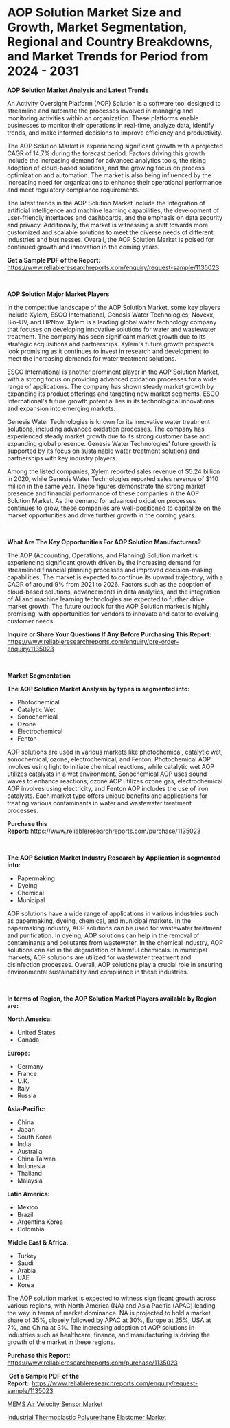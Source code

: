 <p><h1>AOP Solution Market Size and Growth, Market Segmentation, Regional and Country Breakdowns, and Market Trends for Period from 2024 -  2031</h1></p><p><strong>AOP Solution Market Analysis and Latest Trends</strong></p>
<p><p>An Activity Oversight Platform (AOP) Solution is a software tool designed to streamline and automate the processes involved in managing and monitoring activities within an organization. These platforms enable businesses to monitor their operations in real-time, analyze data, identify trends, and make informed decisions to improve efficiency and productivity.</p><p>The AOP Solution Market is experiencing significant growth with a projected CAGR of 14.7% during the forecast period. Factors driving this growth include the increasing demand for advanced analytics tools, the rising adoption of cloud-based solutions, and the growing focus on process optimization and automation. The market is also being influenced by the increasing need for organizations to enhance their operational performance and meet regulatory compliance requirements.</p><p>The latest trends in the AOP Solution Market include the integration of artificial intelligence and machine learning capabilities, the development of user-friendly interfaces and dashboards, and the emphasis on data security and privacy. Additionally, the market is witnessing a shift towards more customized and scalable solutions to meet the diverse needs of different industries and businesses. Overall, the AOP Solution Market is poised for continued growth and innovation in the coming years.</p></p>
<p><strong>Get a Sample PDF of the Report:&nbsp;</strong> <a href="https://www.reliableresearchreports.com/enquiry/request-sample/1135023">https://www.reliableresearchreports.com/enquiry/request-sample/1135023</a></p>
<p>&nbsp;</p>
<p><strong>AOP Solution Major Market Players</strong></p>
<p><p>In the competitive landscape of the AOP Solution Market, some key players include Xylem, ESCO International, Genesis Water Technologies, Novexx, Bio-UV, and HPNow. Xylem is a leading global water technology company that focuses on developing innovative solutions for water and wastewater treatment. The company has seen significant market growth due to its strategic acquisitions and partnerships. Xylem's future growth prospects look promising as it continues to invest in research and development to meet the increasing demands for water treatment solutions.</p><p>ESCO International is another prominent player in the AOP Solution Market, with a strong focus on providing advanced oxidation processes for a wide range of applications. The company has shown steady market growth by expanding its product offerings and targeting new market segments. ESCO International's future growth potential lies in its technological innovations and expansion into emerging markets.</p><p>Genesis Water Technologies is known for its innovative water treatment solutions, including advanced oxidation processes. The company has experienced steady market growth due to its strong customer base and expanding global presence. Genesis Water Technologies' future growth is supported by its focus on sustainable water treatment solutions and partnerships with key industry players.</p><p>Among the listed companies, Xylem reported sales revenue of $5.24 billion in 2020, while Genesis Water Technologies reported sales revenue of $110 million in the same year. These figures demonstrate the strong market presence and financial performance of these companies in the AOP Solution Market. As the demand for advanced oxidation processes continues to grow, these companies are well-positioned to capitalize on the market opportunities and drive further growth in the coming years.</p></p>
<p>&nbsp;</p>
<p><strong>What Are The Key Opportunities For AOP Solution Manufacturers?</strong></p>
<p><p>The AOP (Accounting, Operations, and Planning) Solution market is experiencing significant growth driven by the increasing demand for streamlined financial planning processes and improved decision-making capabilities. The market is expected to continue its upward trajectory, with a CAGR of around 9% from 2021 to 2026. Factors such as the adoption of cloud-based solutions, advancements in data analytics, and the integration of AI and machine learning technologies are expected to further drive market growth. The future outlook for the AOP Solution market is highly promising, with opportunities for vendors to innovate and cater to evolving customer needs.</p></p>
<p><strong>Inquire or Share Your Questions If Any Before Purchasing This Report:</strong> <a href="https://www.reliableresearchreports.com/enquiry/pre-order-enquiry/1135023">https://www.reliableresearchreports.com/enquiry/pre-order-enquiry/1135023</a></p>
<p>&nbsp;</p>
<p><strong>Market Segmentation</strong></p>
<p><strong>The AOP Solution Market Analysis by types is segmented into:</strong></p>
<p><ul><li>Photochemical</li><li>Catalytic Wet</li><li>Sonochemical</li><li>Ozone</li><li>Electrochemical</li><li>Fenton</li></ul></p>
<p><p>AOP solutions are used in various markets like photochemical, catalytic wet, sonochemical, ozone, electrochemical, and Fenton. Photochemical AOP involves using light to initiate chemical reactions, while catalytic wet AOP utilizes catalysts in a wet environment. Sonochemical AOP uses sound waves to enhance reactions, ozone AOP utilizes ozone gas, electrochemical AOP involves using electricity, and Fenton AOP includes the use of iron catalysts. Each market type offers unique benefits and applications for treating various contaminants in water and wastewater treatment processes.</p></p>
<p><strong>Purchase this Report:&nbsp;</strong><a href="https://www.reliableresearchreports.com/purchase/1135023">https://www.reliableresearchreports.com/purchase/1135023</a></p>
<p>&nbsp;</p>
<p><strong>The AOP Solution Market Industry Research by Application is segmented into:</strong></p>
<p><ul><li>Papermaking</li><li>Dyeing</li><li>Chemical</li><li>Municipal</li></ul></p>
<p><p>AOP solutions have a wide range of applications in various industries such as papermaking, dyeing, chemical, and municipal markets. In the papermaking industry, AOP solutions can be used for wastewater treatment and purification. In dyeing, AOP solutions can help in the removal of contaminants and pollutants from wastewater. In the chemical industry, AOP solutions can aid in the degradation of harmful chemicals. In municipal markets, AOP solutions are utilized for wastewater treatment and disinfection processes. Overall, AOP solutions play a crucial role in ensuring environmental sustainability and compliance in these industries.</p></p>
<p>&nbsp;</p>
<p><strong>In terms of Region, the AOP Solution Market Players available by Region are:</strong></p>
<p>
    <p> <strong> North America: </strong>
        <ul>
            <li>United States</li>
            <li>Canada</li>
        </ul>
        </p> 
    <p> <strong> Europe: </strong>
        <ul>
            <li>Germany</li>
            <li>France</li>
            <li>U.K.</li>
            <li>Italy</li>
            <li>Russia</li>
        </ul>
        </p> 
    <p> <strong> Asia-Pacific: </strong>
        <ul>
            <li>China</li>
            <li>Japan</li>
            <li>South Korea</li>
            <li>India</li>
            <li>Australia</li>
            <li>China Taiwan</li>
            <li>Indonesia</li>
            <li>Thailand</li>
            <li>Malaysia</li>
        </ul>
        </p> 
    <p> <strong> Latin America: </strong>
        <ul>
            <li>Mexico</li>
            <li>Brazil</li>
            <li>Argentina Korea</li>
            <li>Colombia</li>
        </ul>
        </p> 
    <p> <strong> Middle East & Africa: </strong>
        <ul>
            <li>Turkey</li>
            <li>Saudi</li>
            <li>Arabia</li>
            <li>UAE</li>
            <li>Korea</li>
        </ul>
    </p>
    </p>
<p><p>The AOP solution market is expected to witness significant growth across various regions, with North America (NA) and Asia Pacific (APAC) leading the way in terms of market dominance. NA is projected to hold a market share of 35%, closely followed by APAC at 30%, Europe at 25%, USA at 7%, and China at 3%. The increasing adoption of AOP solutions in industries such as healthcare, finance, and manufacturing is driving the growth of the market in these regions.</p></p>
<p><strong>Purchase this Report: </strong><a href="https://www.reliableresearchreports.com/purchase/1135023">https://www.reliableresearchreports.com/purchase/1135023</a></p>
<p>&nbsp;<strong>Get a Sample PDF of the Report:&nbsp;&nbsp;</strong><a href="https://www.reliableresearchreports.com/enquiry/request-sample/1135023">https://www.reliableresearchreports.com/enquiry/request-sample/1135023</a></p>
<p><strong></strong></p>
<p><p><a href="https://issuu.com/reportprime-2/docs/mems-air-velocity-sensor-market-size-2030.pptx">MEMS Air Velocity Sensor Market</a></p><p><a href="https://issuu.com/reportprime-2/docs/industrial-thermoplastic-polyurethane-elastomer-ma">Industrial Thermoplastic Polyurethane Elastomer Market</a></p></p>